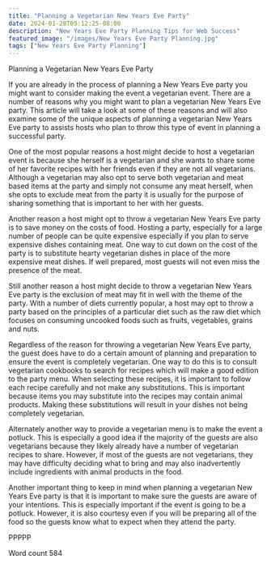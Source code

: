 ```yaml
---
title: "Planning a Vegetarian New Years Eve Party"
date: 2024-01-28T05:12:25-08:00
description: "New Years Eve Party Planning Tips for Web Success"
featured_image: "/images/New Years Eve Party Planning.jpg"
tags: ["New Years Eve Party Planning"]
---
```


Planning a Vegetarian New Years Eve Party

If you are already in the process of planning a New Years Eve party you might want to consider making the event a vegetarian event. There are a number of reasons why you might want to plan a vegetarian New Years Eve party. This article will take a look at some of these reasons and will also examine some of the unique aspects of planning a vegetarian New Years Eve party to assists hosts who plan to throw this type of event in planning a successful party. 

One of the most popular reasons a host might decide to host a vegetarian event is because she herself is a vegetarian and she wants to share some of her favorite recipes with her friends even if they are not all vegetarians. Although a vegetarian may also opt to serve both vegetarian and meat based items at the party and simply not consume any meat herself, when she opts to exclude meat from the party it is usually for the purpose of sharing something that is important to her with her guests. 

Another reason a host might opt to throw a vegetarian New Years Eve party is to save money on the costs of food. Hosting a party, especially for a large number of people can be quite expensive especially if you plan to serve expensive dishes containing meat. One way to cut down on the cost of the party is to substitute hearty vegetarian dishes in place of the more expensive meat dishes. If well prepared, most guests will not even miss the presence of the meat.

Still another reason a host might decide to throw a vegetarian New Years Eve party is the exclusion of meat may fit in well with the theme of the party. With a number of diets currently popular, a host may opt to throw a party based on the principles of a particular diet such as the raw diet which focuses on consuming uncooked foods such as fruits, vegetables, grains and nuts. 

Regardless of the reason for throwing a vegetarian New Years Eve party, the guest does have to do a certain amount of planning and preparation to ensure the event is completely vegetarian. One way to do this is to consult vegetarian cookbooks to search for recipes which will make a good edition to the party menu. When selecting these recipes, it is important to follow each recipe carefully and not make any substitutions. This is important because items you may substitute into the recipes may contain animal products. Making these substitutions will result in your dishes not being completely vegetarian. 

Alternately another way to provide a vegetarian menu is to make the event a potluck. This is especially a good idea if the majority of the guests are also vegetarians because they likely already have a number of vegetarian recipes to share. However, if most of the guests are not vegetarians, they may have difficulty deciding what to bring and may also inadvertently include ingredients with animal products in the food. 

Another important thing to keep in mind when planning a vegetarian New Years Eve party is that it is important to make sure the guests are aware of your intentions. This is especially important if the event is going to be a potluck. However, it is also courtesy even if you will be preparing all of the food so the guests know what to expect when they attend the party.

PPPPP

Word count 584



